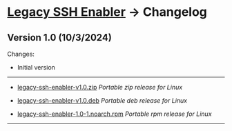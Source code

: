 # [Legacy SSH Enabler](readme.md) -> Changelog

## Version 1.0 (10/3/2024)

Changes:

* Initial version

----------------------------------------------------

*   [legacy-ssh-enabler-v1.0.zip](https://github.com/alex-free/legacy-ssh-enabler/releases/download/v1.0/legacy-ssh-enabler-v1.0.zip) _Portable zip release for Linux_

*   [legacy-ssh-enabler-v1.0.deb](https://github.com/alex-free/legacy-ssh-enabler/releases/download/v1.0/legacy-ssh-enabler-v1.0.deb) _Portable deb release for Linux_

*   [legacy-ssh-enabler-1.0-1.noarch.rpm](https://github.com/alex-free/legacy-ssh-enabler/releases/download/v1.0/legacy-ssh-enabler-1.0-1.noarch.rpm) _Portable rpm release for Linux_

---------------------------------------